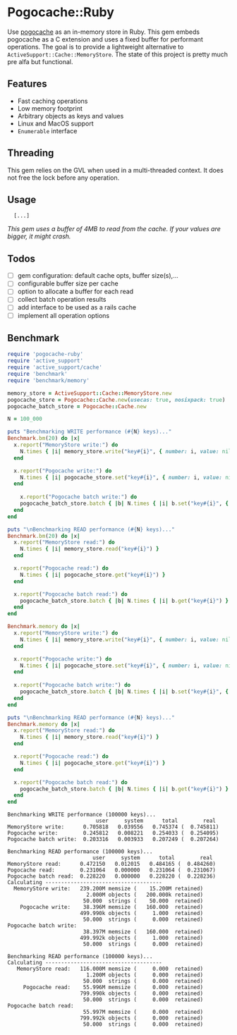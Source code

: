 # Pogocache::Ruby

Use [pogocache](https://github.com/tidwall/pogocache) as an in-memory store in Ruby.
This gem embeds pogocache as a C extension and uses a fixed buffer for performant operations.
The goal is to provide a lightweight alternative to `ActiveSupport::Cache::MemoryStore`.
The state of this project is pretty much pre alfa but functional.

## Features

- Fast caching operations
- Low memory footprint
- Arbitrary objects as keys and values
- Linux and MacOS support
- `Enumerable` interface

## Threading

This gem relies on the GVL when used in a multi-threaded context.
It does not free the lock before any operation.

## Usage

```
  [...]
```

*This gem uses a buffer of 4MB to read from the cache.*
*If your values are bigger, it might crash.*

## Todos

- [ ] gem configuration: default cache opts, buffer size(s),...
- [ ] configurable buffer size per cache
- [ ] option to allocate a buffer for each read
- [ ] collect batch operation results
- [ ] add interface to be used as a rails cache
- [ ] implement all operation options

## Benchmark

```ruby
require 'pogocache-ruby'
require 'active_support'
require 'active_support/cache'
require 'benchmark'
require 'benchmark/memory'

memory_store = ActiveSupport::Cache::MemoryStore.new
pogocache_store = Pogocache::Cache.new(usecas: true, nosixpack: true)
pogocache_batch_store = Pogocache::Cache.new

N = 100_000

puts "Benchmarking WRITE performance (#{N} keys)..."
Benchmark.bm(20) do |x|
  x.report("MemoryStore write:") do
    N.times { |i| memory_store.write("key#{i}", { number: i, value: nil}) }
  end

  x.report("Pogocache write:") do
    N.times { |i| pogocache_store.set("key#{i}", { number: i, value: nil}) }
  end
  
    x.report("Pogocache batch write:") do
    pogocache_batch_store.batch { |b| N.times { |i| b.set("key#{i}", { number: i, value: nil}) } }
  end
end

puts "\nBenchmarking READ performance (#{N} keys)..."
Benchmark.bm(20) do |x|
  x.report("MemoryStore read:") do
    N.times { |i| memory_store.read("key#{i}") }
  end

  x.report("Pogocache read:") do
    N.times { |i| pogocache_store.get("key#{i}") }
  end

  x.report("Pogocache batch read:") do
    pogocache_batch_store.batch { |b| N.times { |i| b.get("key#{i}") } }
  end
end

Benchmark.memory do |x|
  x.report("MemoryStore write:") do
    N.times { |i| memory_store.write("key#{i}", { number: i, value: nil}) }
  end

  x.report("Pogocache write:") do
    N.times { |i| pogocache_store.set("key#{i}", { number: i, value: nil}) }
  end
  
  x.report("Pogocache batch write:") do
    pogocache_batch_store.batch { |b| N.times { |i| b.set("key#{i}", { number: i, value: nil}) } }
  end
end

puts "\nBenchmarking READ performance (#{N} keys)..."
Benchmark.memory do |x|
  x.report("MemoryStore read:") do
    N.times { |i| memory_store.read("key#{i}") }
  end

  x.report("Pogocache read:") do
    N.times { |i| pogocache_store.get("key#{i}") }
  end

  x.report("Pogocache batch read:") do
    pogocache_batch_store.batch { |b| N.times { |i| b.get("key#{i}") } }
  end
end

```

```
Benchmarking WRITE performance (100000 keys)...
                            user     system      total        real
MemoryStore write:      0.705818   0.039556   0.745374 (  0.745811)
Pogocache write:        0.245812   0.008221   0.254033 (  0.254095)
Pogocache batch write:  0.203316   0.003933   0.207249 (  0.207264)

Benchmarking READ performance (100000 keys)...
                           user     system      total        real
MemoryStore read:      0.472150   0.012015   0.484165 (  0.484260)
Pogocache read:        0.231064   0.000000   0.231064 (  0.231067)
Pogocache batch read:  0.228220   0.000000   0.228220 (  0.228236)
Calculating -------------------------------------
  MemoryStore write:   239.200M memsize (    15.200M retained)
                         2.000M objects (   200.000k retained)
                        50.000  strings (    50.000  retained)
    Pogocache write:    38.396M memsize (   160.000  retained)
                       499.990k objects (     1.000  retained)
                        50.000  strings (     0.000  retained)
Pogocache batch write:
                        38.397M memsize (   160.000  retained)
                       499.992k objects (     1.000  retained)
                        50.000  strings (     0.000  retained)

Benchmarking READ performance (100000 keys)...
Calculating -------------------------------------
   MemoryStore read:   116.000M memsize (     0.000  retained)
                         1.200M objects (     0.000  retained)
                        50.000  strings (     0.000  retained)
     Pogocache read:    55.996M memsize (     0.000  retained)
                       799.990k objects (     0.000  retained)
                        50.000  strings (     0.000  retained)
Pogocache batch read:
                        55.997M memsize (     0.000  retained)
                       799.992k objects (     0.000  retained)
                        50.000  strings (     0.000  retained)

```
